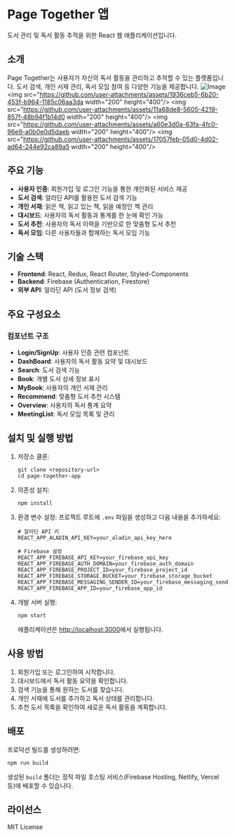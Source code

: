 # Page Together 앱

도서 관리 및 독서 활동 추적을 위한 React 웹 애플리케이션입니다.

## 소개

Page Together는 사용자가 자신의 독서 활동을 관리하고 추적할 수 있는 플랫폼입니다. 도서 검색, 개인 서재 관리, 독서 모임 참여 등 다양한 기능을 제공합니다.
![Image]()
<img src="https://github.com/user-attachments/assets/1936ceb5-6b20-453f-b964-1185c06aa3da  width="200" height="400"/>
<img src="https://github.com/user-attachments/assets/11a68de8-5605-4219-857f-48b94f1b14d0  width="200" height="400"/>
<img src="https://github.com/user-attachments/assets/a60e3d0a-63fa-4fc0-96e9-a0b0e0d5daeb  width="200" height="400"/>
<img src="https://github.com/user-attachments/assets/17057feb-05d0-4d02-ad64-244e92ca89a5  width="200" height="400"/>


## 주요 기능

- **사용자 인증**: 회원가입 및 로그인 기능을 통한 개인화된 서비스 제공
- **도서 검색**: 알라딘 API를 활용한 도서 검색 기능
- **개인 서재**: 읽은 책, 읽고 있는 책, 읽을 예정인 책 관리
- **대시보드**: 사용자의 독서 활동과 통계를 한 눈에 확인 가능
- **도서 추천**: 사용자의 독서 이력을 기반으로 한 맞춤형 도서 추천
- **독서 모임**: 다른 사용자들과 함께하는 독서 모임 기능

## 기술 스택

- **Frontend**: React, Redux, React Router, Styled-Components
- **Backend**: Firebase (Authentication, Firestore)
- **외부 API**: 알라딘 API (도서 정보 검색)

## 주요 구성요소

### 컴포넌트 구조

- **Login/SignUp**: 사용자 인증 관련 컴포넌트
- **DashBoard**: 사용자의 독서 활동 요약 및 대시보드
- **Search**: 도서 검색 기능
- **Book**: 개별 도서 상세 정보 표시
- **MyBook**: 사용자의 개인 서재 관리
- **Recommend**: 맞춤형 도서 추천 시스템
- **Overview**: 사용자의 독서 통계 요약
- **MeetingList**: 독서 모임 목록 및 관리

## 설치 및 실행 방법

1. 저장소 클론:
   ```
   git clone <repository-url>
   cd page-together-app
   ```

2. 의존성 설치:
   ```
   npm install
   ```

3. 환경 변수 설정:
   프로젝트 루트에 `.env` 파일을 생성하고 다음 내용을 추가하세요:
   ```
   # 알라딘 API 키
   REACT_APP_ALADIN_API_KEY=your_aladin_api_key_here

   # Firebase 설정
   REACT_APP_FIREBASE_API_KEY=your_firebase_api_key
   REACT_APP_FIREBASE_AUTH_DOMAIN=your_firebase_auth_domain
   REACT_APP_FIREBASE_PROJECT_ID=your_firebase_project_id
   REACT_APP_FIREBASE_STORAGE_BUCKET=your_firebase_storage_bucket
   REACT_APP_FIREBASE_MESSAGING_SENDER_ID=your_firebase_messaging_sender_id
   REACT_APP_FIREBASE_APP_ID=your_firebase_app_id
   ```

4. 개발 서버 실행:
   ```
   npm start
   ```
   애플리케이션은 [http://localhost:3000](http://localhost:3000)에서 실행됩니다.

## 사용 방법

1. 회원가입 또는 로그인하여 시작합니다.
2. 대시보드에서 독서 활동 요약을 확인합니다.
3. 검색 기능을 통해 원하는 도서를 찾습니다.
4. 개인 서재에 도서를 추가하고 독서 상태를 관리합니다.
5. 추천 도서 목록을 확인하여 새로운 독서 활동을 계획합니다.

## 배포

프로덕션 빌드를 생성하려면:
```
npm run build
```

생성된 `build` 폴더는 정적 파일 호스팅 서비스(Firebase Hosting, Netlify, Vercel 등)에 배포할 수 있습니다.

## 라이선스

MIT License
